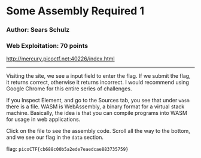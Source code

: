 # Some Assembly Required 1
### Author: Sears Schulz
### Web Exploitation: 70 points

http://mercury.picoctf.net:40226/index.html

---

Visiting the site, we see a input field to enter the flag. If we submit the flag, it returns correct, otherwise it returns incorrect. I would recommend using Google Chrome for this entire series of challenges.

If you Inspect Element, and go to the Sources tab, you see that under `wasm` there is a file. WASM is WebAssembly, a binary format for a virtual stack machine. Basically, the idea is that you can compile programs into WASM for usage in web applications.

Click on the file to see the assembly code. Scroll all the way to the bottom, and we see our flag in the `data` section.

flag: `picoCTF{cb688c00b5a2ede7eaedcae883735759}`
